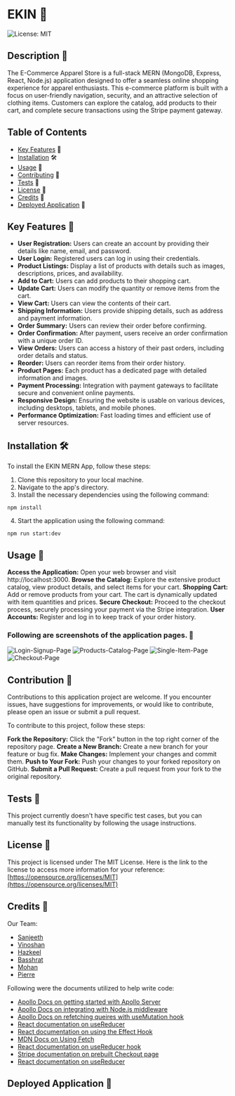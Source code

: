 # EKIN 📝

![License: MIT](https://img.shields.io/badge/License-MIT-yellow.svg)

## Description 📄

The E-Commerce Apparel Store is a full-stack MERN (MongoDB, Express, React, Node.js) application designed to offer a seamless online shopping experience for apparel enthusiasts. This e-commerce platform is built with a focus on user-friendly navigation, security, and an attractive selection of clothing items. Customers can explore the catalog, add products to their cart, and complete secure transactions using the Stripe payment gateway.

## Table of Contents

- [Key Features](#features) 🔑
- [Installation](#installation) 🛠️
- [Usage](#usage) 📘
- [Contributing](#contributing) 🤝
- [Tests](#tests) 🧪
- [License](#license) 📜
- [Credits](#credits) 🙏
- [Deployed Application](#link) 🚀

## <a name="features"></a>Key Features 🔑

- **User Registration:** Users can create an account by providing their details like name, email, and password.
- **User Login:** Registered users can log in using their credentials.
- **Product Listings:** Display a list of products with details such as images, descriptions, prices, and availability.
- **Add to Cart:** Users can add products to their shopping cart.
- **Update Cart:** Users can modify the quantity or remove items from the cart.
- **View Cart:** Users can view the contents of their cart.
- **Shipping Information:** Users provide shipping details, such as address and payment information.
- **Order Summary:** Users can review their order before confirming.
- **Order Confirmation:** After payment, users receive an order confirmation with a unique order ID.
- **View Orders:** Users can access a history of their past orders, including order details and status.
- **Reorder:** Users can reorder items from their order history.
- **Product Pages:** Each product has a dedicated page with detailed information and images.
- **Payment Processing:** Integration with payment gateways to facilitate secure and convenient online payments.
- **Responsive Design:** Ensuring the website is usable on various devices, including desktops, tablets, and mobile phones.
- **Performance Optimization:** Fast loading times and efficient use of server resources.

## <a name="installation"></a>Installation 🛠️

To install the EKIN MERN App, follow these steps:

1. Clone this repository to your local machine.
2. Navigate to the app's directory.
3. Install the necessary dependencies using the following command:

```
npm install
```

4. Start the application using the following command:

```
npm run start:dev
```

## <a name="usage"></a>Usage 📘

**Access the Application:** Open your web browser and visit http://localhost:3000.
**Browse the Catalog:** Explore the extensive product catalog, view product details, and select items for your cart.
**Shopping Cart:** Add or remove products from your cart. The cart is dynamically updated with item quantities and prices.
**Secure Checkout:** Proceed to the checkout process, securely processing your payment via the Stripe integration.
**User Accounts:** Register and log in to keep track of your order history.

### Following are screenshots of the application pages. 🎥

![Login-Signup-Page]()
![Products-Catalog-Page]()
![Single-Item-Page]()
![Checkout-Page]()

## <a name="contributing"></a>Contribution 🤝

Contributions to this application project are welcome. If you encounter issues, have suggestions for improvements, or would like to contribute, please open an issue or submit a pull request.

To contribute to this project, follow these steps:

**Fork the Repository:** Click the "Fork" button in the top right corner of the repository page.
**Create a New Branch:** Create a new branch for your feature or bug fix.
**Make Changes:** Implement your changes and commit them.
**Push to Your Fork:** Push your changes to your forked repository on GitHub.
**Submit a Pull Request:** Create a pull request from your fork to the original repository.

## <a name="tests"></a>Tests 🧪

This project currently doesn't have specific test cases, but you can manually test its functionality by following the usage instructions.

## <a name="license"></a>License 📜

This project is licensed under The MIT License. Here is the link to the license to access more information for your reference: [https://opensource.org/licenses/MIT](https://opensource.org/licenses/MIT)

## <a name="credits"></a>Credits 🙏

Our Team:
- [Sanjeeth](https://github.com/SanjeethTharmarajah)
- [Vinoshan](https://github.com/Vinoshan)
- [Hazkeel](https://github.com/hazkeel27)
- [Basshrat](https://github.com/Bashrat-Chowdhury)
- [Mohan](https://github.com/mohanbeckford)
- [Pierre](https://github.com/2023inception)

Following were the documents utilized to help write code:

- [Apollo Docs on getting started with Apollo Server](https://www.apollographql.com/docs/apollo-server/getting-started)
- [Apollo Docs on integrating with Node.js middleware](https://www.apollographql.com/docs/apollo-server/integrations/building-integrations)
- [Apollo Docs on refetching queires with useMutation hook](https://www.apollographql.com/docs/react/data/mutations/#refetching-queries)
- [React documentation on useReducer](https://react.dev/reference/react/useReducer)
- [React documentation on using the Effect Hook](https://react.dev/reference/react/useEffect)
- [MDN Docs on Using Fetch](https://developer.mozilla.org/en-US/docs/Web/API/Fetch_API/Using_Fetch)
- [React documentation on useReducer hook](https://react.dev/reference/react/useReducer)
- [Stripe documentation on prebuilt Checkout page](https://stripe.com/docs/checkout/integration-builder)
- [React documentation on useReducer](https://react.dev/reference/react/useReducer)

## <a name="link"></a>Deployed Application 🚀

[]()
